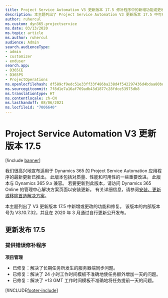 ```yaml
---
title: Project Service Automation V3 更新版本 17.5 修补程序中的新增功能或更改
description: 本主题列出了 Project Service Automation V3 更新版本 17.5 中可用的功能和修复。
author: ruhercul
ms.custom: dyn365-projectservice
ms.date: 03/13/2020
ms.topic: article
ms.author: ruhercul
audience: Admin
search.audienceType:
- admin
- customizer
- enduser
search.app:
- D365CE
- D365PS
- ProjectOperations
ms.openlocfilehash: df589cf9edc51e33ff33f486ba238d4f542297436d4bdaa80bd8af59b65e7481
ms.sourcegitcommit: 7f8d1e7a16af769adb43d1877c28fdce53975db8
ms.translationtype: HT
ms.contentlocale: zh-CN
ms.lasthandoff: 08/06/2021
ms.locfileid: "7006640"
---
```

# <a name="project-service-automation-update-release-175-v3"></a>Project Service Automation V3 更新版本 17.5

[!include [banner](../includes/psa-now-project-operations.md)]

我们很高兴地宣布适用于 Dynamics 365 的 Project Service Automation 应用程序的最新更新已推出。 此版本包括对质量、性能和可用性的一些重要改进。  此版本与 Dynamics 365 9.x 兼容。 若要更新到此版本，请访问 Dynamics 365 Online 的管理中心解决方案页面以安装更新。 有关详细信息，请参阅[安装、更新或移除首选解决方案](/power-platform/admin/install-remove-preferred-solution)。

本主题列出了 V3 更新版本 17.5 中新增或更改的功能和修复。 该版本的内部版本号为 V3.10.7.32，并且在 2020 年 3 月通过自行更新公开发布。


## <a name="update-release-175"></a>更新发布 17.5

### <a name="bug-fixes"></a>提供错误修补程序


**项目管理**

- 已修复：解决了长期任务所发生的服务器端同步问题。
- 已修复：解决了 24 小时工作时间模板不准确地使任务额外增加一天的问题。
- 已修复：解决了 +13 GMT 工作时间模板不准确地将任务提前一天的问题。



[!INCLUDE[footer-include](../includes/footer-banner.md)]